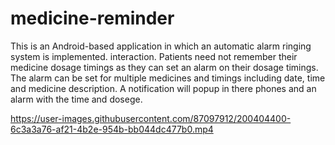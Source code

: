 # medicine-reminder

This  is an  Android-based application  in  which an automatic  alarm  ringing  system  is  implemented. interaction.  Patients  need  not  remember  their medicine  dosage  timings as they can set an alarm  on  their dosage  timings.  The  alarm  can  be  set  for multiple medicines  and  timings including date, time and medicine description. A notification will popup in there phones and an alarm with the time and dosege.



https://user-images.githubusercontent.com/87097912/200404400-6c3a3a76-af21-4b2e-954b-bb044dc477b0.mp4

